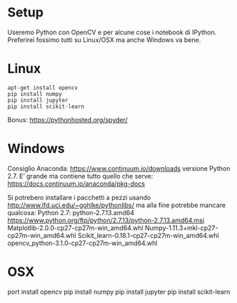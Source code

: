 # Setup

Useremo Python con OpenCV e per alcune cose i notebook di IPython. Preferirei fossimo tutti su Linux/OSX ma anche Windows va bene.

# Linux
	apt-get install opencv
	pip install numpy
	pip install jupyter
	pip install scikit-learn

Bonus: https://pythonhosted.org/spyder/

# Windows
Consiglio Anaconda: https://www.continuum.io/downloads versione Python 2.7. E’ grande ma contiene tutto quello che serve: https://docs.continuum.io/anaconda/pkg-docs 

Si potrebero installare i pacchetti a pezzi usando  http://www.lfd.uci.edu/~gohlke/pythonlibs/ ma alla fine potrebbe mancare qualcosa:
Python 2.7: python-2.7.13.amd64 https://www.python.org/ftp/python/2.7.13/python-2.7.13.amd64.msi 
Matplotlib-2.0.0-cp27-cp27m-win_amd64.whl
Numpy-1.11.3+mkl-cp27-cp27m-win_amd64.whl
Scikit_learn-0.18.1-cp27-cp27m-win_amd64.whl
opencv_python-3.1.0-cp27-cp27m-win_amd64.whl

# OSX
port install opencv
pip install numpy
pip install jupyter
pip install  scikit-learn
